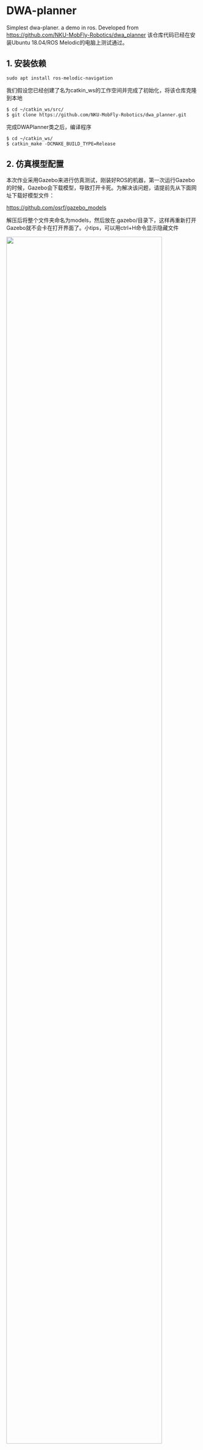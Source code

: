 # DWA-planner
Simplest dwa-planer. a demo in ros. Developed from https://github.com/NKU-MobFly-Robotics/dwa_planner
该仓库代码已经在安装Ubuntu 18.04/ROS Melodic的电脑上测试通过。

## 1. 安装依赖

```
sudo apt install ros-melodic-navigation
```
我们假设您已经创建了名为catkin_ws的工作空间并完成了初始化，将该仓库克隆到本地
```
$ cd ~/catkin_ws/src/
$ git clone https://github.com/NKU-MobFly-Robotics/dwa_planner.git
```
完成DWAPlanner类之后，编译程序
```
$ cd ~/catkin_ws/
$ catkin_make -DCMAKE_BUILD_TYPE=Release
```

## 2. 仿真模型配置
本次作业采用Gazebo来进行仿真测试，刚装好ROS的机器，第一次运行Gazebo的时候，Gazebo会下载模型，导致打开卡死。为解决该问题，请提前先从下面网址下载好模型文件：

https://github.com/osrf/gazebo_models

解压后将整个文件夹命名为models，然后放在.gazebo/目录下，这样再重新打开Gazebo就不会卡在打开界面了。小tips，可以用ctrl+H命令显示隐藏文件

<img src="fig/gazebo.png" width="90%" />
<img src="fig/gazebo_models.png" width="90%" />

另外，我们采用Pioneer 3-DX作为机器人仿真模型，请按照下面网址的说明安装p3dx仿真模型
https://github.com/NKU-MobFly-Robotics/p3dx

## 3. 运行仿真
打开新的终端，source一下工作路径，并运行launch文件
```
$ source ~/catkin_ws/devel/setup.bash
$ roslaunch dwa_planner move_base.launch
```
终端会有如下图所示的警告和错误提示，这是正常的，可以忽略

<img src="fig/warn.png" width="100%" />
在弹出的RViz可视化界面里，点击工具栏的2D Nav Goal并在地图中设置终点，即可运行导航程序
